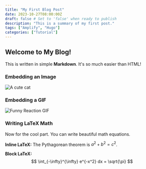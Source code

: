 ```yaml
---
title: "My First Blog Post"
date: 2023-10-27T08:00:00Z
draft: false # Set to 'false' when ready to publish
description: "This is a summary of my first post."
tags: ["Amplify", "Hugo"]
categories: ["Tutorial"]
---
```

## Welcome to My Blog!

This is written in simple **Markdown**. It's so much easier than HTML!

### Embedding an Image
![A cute cat](/images/cat.jpg "My Cat")

### Embedding a GIF
![Funny Reaction GIF](/gifs/reaction.gif)

### Writing LaTeX Math
Now for the cool part. You can write beautiful math equations.

**Inline LaTeX:** The Pythagorean theorem is $a^2 + b^2 = c^2$.

**Block LaTeX:**
$$
\int_{-\infty}^{\infty} e^{-x^2} dx = \sqrt{\pi}
$$
